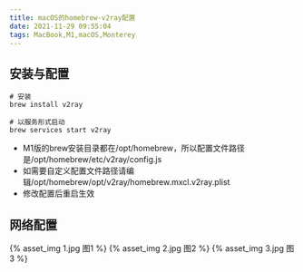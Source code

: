 ```yaml
---
title: macOS的homebrew-v2ray配置
date: 2021-11-29 09:55:04
tags: MacBook,M1,macOS,Monterey
---
```


## 安装与配置
```shell
# 安装
brew install v2ray

# 以服务形式启动
brew services start v2ray
```

- M1版的brew安装目录都在/opt/homebrew，所以配置文件路径是/opt/homebrew/etc/v2ray/config.js
- 如需要自定义配置文件路径请编辑/opt/homebrew/opt/v2ray/homebrew.mxcl.v2ray.plist
- 修改配置后重启生效

## 网络配置
{% asset_img 1.jpg 图1 %}
{% asset_img 2.jpg 图2 %}
{% asset_img 3.jpg 图3 %}
